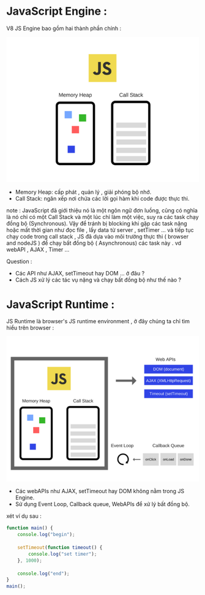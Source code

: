# JavaScript Engine : 
V8 JS Engine bao gồm hai thành phần chính :

![v8-engine.png](https://github.com/mana147/JavaScript/blob/main/js-advance/img/v8-engine.png?raw=true)

- Memory Heap: cấp phát , quản lý , giải phóng bộ nhớ.
- Call Stack: ngăn xếp nơi chứa các lời gọi hàm khi code được thực thi.

note :  JavaScript đã giới thiệu nó là một ngôn ngữ đơn luồng, cũng có nghĩa là nó chỉ có một Call Stack và một lúc chỉ làm một việc, suy ra các task chạy đồng bộ (Synchronous). Vậy để tránh bị blocking khi gặp các task nặng hoặc mất thời gian như đọc file , lấy data từ server , setTimer ...  và tiếp tục chạy code trong call stack , JS đã dựa vào môi trường thực thi ( browser and nodeJS ) để chạy bất đồng bộ ( Asynchronous) các task này . vd webAPI , AJAX , Timer ... 

Question : 
- Các API như AJAX, setTimeout hay DOM ... ở đâu ?
- Cách JS xử lý các tác vụ nặng và chạy bất đồng bộ như thế nào ?

# JavaScript Runtime :
JS Runtime là browser's JS runtime environment , ở đây chúng ta chỉ tìm hiểu trên browser :

![js-runtime-big-picture](https://github.com/mana147/JavaScript/blob/main/js-advance/img/js-runtime-big-picture.png?raw=true)

- Các webAPIs như AJAX, setTimeout hay DOM không nằm trong JS Engine.
- Sử dụng Event Loop, Callback queue, WebAPIs  để xử lý bất đồng bộ.

xét ví dụ sau :
```js
function main() {
    console.log("begin");

    setTimeout(function timeout() {
        console.log("set timer");
    }, 1000);

    console.log("end");
}
main();
```